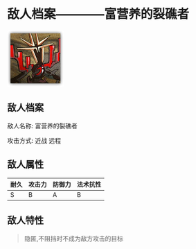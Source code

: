 # 敌人档案————富营养的裂礁者

![富营养的裂礁者](./eneIcons/富营养的裂礁者.png)

## 敌人档案

敌人名称: 富营养的裂礁者

攻击方式: 近战 远程

## 敌人属性

| 耐久      | 攻击力  | 防御力 | 法术抗性 |
|---------|------|-----|------|
| S | B | A | B |

## 敌人特性
> 隐匿,不阻挡时不成为敌方攻击的目标
